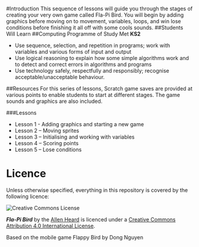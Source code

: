 #Introduction
This sequence of lessons will guide you through the stages of creating your very own game called Fla-Pi Bird. You will begin by adding graphics before moving on to movement, variables, loops, and win lose conditions before finishing it all off with some cools sounds.
##Students Will Learn
##Computing Programme of Study Met 
**KS2**
 - Use sequence, selection, and repetition in programs; work with variables and various forms of input and output
 - Use logical reasoning to explain how some simple algorithms work and to detect and correct errors in algorithms and programs
 - Use technology safely, respectfully and responsibly; recognise acceptable/unacceptable behaviour.

##Resources
For this series of lessons, Scratch game saves are provided at various points to enable students to start at different stages. The game sounds and graphics are also included.

###Lessons
 - Lesson 1 - Adding graphics and starting a new game
 - Lesson 2 – Moving sprites
 - Lesson 3 – Initialising and working with variables
 - Lesson 4 – Scoring points
 - Lesson 5 – Lose conditions

# Licence

Unless otherwise specified, everything in this repository is covered by the following licence:

![Creative Commons License](http://i.creativecommons.org/l/by-sa/4.0/88x31.png)

***Fla-Pi Bird*** by the [Allen Heard](http://www.mrheard.co.uk) is licenced under a [Creative Commons Attribution 4.0 International License](http://creativecommons.org/licenses/by-sa/4.0/).

Based on the mobile game Flappy Bird by Dong Nguyen
